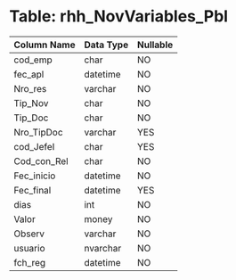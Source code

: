# Table: rhh_NovVariables_Pbl

| Column Name | Data Type | Nullable |
|-------------|-----------|----------|
| cod_emp | char | NO |
| fec_apl | datetime | NO |
| Nro_res | varchar | NO |
| Tip_Nov | char | NO |
| Tip_Doc | char | NO |
| Nro_TipDoc | varchar | YES |
| cod_JefeI | char | YES |
| Cod_con_Rel | char | NO |
| Fec_inicio | datetime | NO |
| Fec_final | datetime | YES |
| dias | int | NO |
| Valor | money | NO |
| Observ | varchar | NO |
| usuario | nvarchar | NO |
| fch_reg | datetime | NO |
